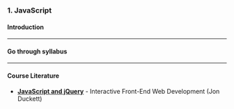 ### 1. JavaScript
#### Introduction


---

#### Go through syllabus


---

#### Course Literature

* **<a href="https://www.bokus.com/bok/9781118907443/web-design-with-html-css-javascript-and-jquery-set/" target="_blank">JavaScript and jQuery</a>** - Interactive Front-End Web Development (Jon Duckett)